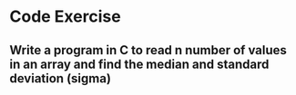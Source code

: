 # Code Exercise

## Write a program in C to read n number of values in an array and find the median and standard deviation (sigma)
